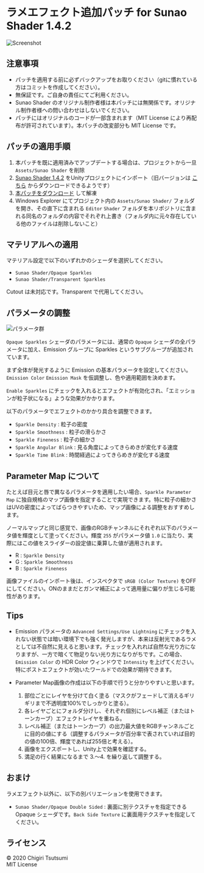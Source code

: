 # ラメエフェクト追加パッチ for Sunao Shader 1.4.2

![Screenshot](https://repository-images.githubusercontent.com/293795262/7dc33b80-6583-11eb-9df7-da798639e5f6)

## 注意事項

- パッチを適用する前に必ずバックアップをお取りください（gitに慣れている方はコミットを作成してください）。
- 無保証です。ご自身の責任にてご利用ください。
- Sunao Shader のオリジナル制作者様は本パッチには無関係です。オリジナル制作者様への問い合わせはしないでください。
- パッチにはオリジナルのコードが一部含まれます（MIT License により再配布が許可されています）。本パッチの改変部分も MIT License です。

## パッチの適用手順

1. 本パッチを既に適用済みでアップデートする場合は、プロジェクトから一旦 `Assets/Sunao Shader` を削除
2. [Sunao Shader 1.4.2](https://booth.pm/ja/items/1723985) をUnityプロジェクトにインポート（旧バージョンは [こちら](http://suna.ooo/agenasulab/ss/version) からダウンロードできるようです）
3. [本パッチをダウンロード](https://github.com/chigirits/LamePatchForSunaoShader/archive/master.zip) して解凍
4. Windows Explorer にてプロジェクト内の `Assets/Sunao Shader/` フォルダを開き、その直下に含まれる `Editor` `Shader` フォルダを本リポジトリに含まれる同名のフォルダの内容でそれぞれ上書き（フォルダ内に元々存在している他のファイルは削除しないこと）

## マテリアルへの適用

マテリアル設定で以下のいずれかのシェーダを選択してください。

- `Sunao Shader/Opaque Sparkles`
- `Sunao Shader/Transparent Sparkles`

Cutout は未対応です。Transparent で代用してください。

## パラメータの調整

![パラメータ群](https://user-images.githubusercontent.com/61717977/92231170-43c40f80-eee7-11ea-96c8-fddd64957722.png)

`Opaque Sparkles` シェーダのパラメータには、通常の `Opaque` シェーダの全パラメータに加え、Emission グループに Sparkles というサブグループが追加されています。

まず全体が発光するように Emission の基本パラメータを設定してください。`Emission Color` `Emission Mask` を仮調整し、色や適用範囲を決めます。

 `Enable Sparkles` にチェックを入れるとエフェクトが有効化され、「エミッションが粒子状になる」ような効果がかかります。

以下のパラメータでエフェクトのかかり具合を調整できます。

- `Sparkle Density` : 粒子の密度
- `Sparkle Smoothness` : 粒子の滑らかさ
- `Sparkle Fineness` : 粒子の細かさ
- `Sparkle Angular Blink` : 見る角度によってきらめきが変化する速度
- `Sparkle Time Blink` : 時間経過によってきらめきが変化する速度

## Parameter Map について

たとえば目元と唇で異なるパラメータを適用したい場合、`Sparkle Parameter Map` に独自規格のマップ画像を指定することで実現できます。特に粒子の細かさはUVの密度によってばらつきやすいため、マップ画像による調整をおすすめします。

ノーマルマップと同じ感覚で、画像のRGBチャンネルにそれぞれ以下のパラメータ値を輝度として塗ってください。輝度 `255` がパラメータ値 `1.0` に当たり、実際にはこの値をスライダーの設定値に乗算した値が適用されます。

- R : `Sparkle Density`
- G : `Sparkle Smoothness`
- B : `Sparkle Fineness`

画像ファイルのインポート後は、インスペクタで `sRGB (Color Texture)` をOFFにしてください。ONのままだとガンマ補正によって適用量に偏りが生じる可能性があります。

## Tips

- Emission パラメータの `Advanced Settings/Use Lightning` にチェックを入れない状態では暗い環境下でも強く発光しますが、本来は反射光であるラメとしては不自然に見えると思います。チェックを入れれば自然な光り方になりますが、一方で暗くて物足りない光り方になりがちです。この場合、`Emission Color` の HDR Color ウィンドウで `Intensity` を上げてください。特にポストエフェクトが効いたワールドでの効果が期待できます。
- Parameter Map画像の作成は以下の手順で行うと分かりやすいと思います。
  
  1. 部位ごとにレイヤを分けて白く塗る（マスクがフェードして消えるギリギリまで不透明度100%でしっかりと塗る）。
  2. 各レイヤごとにフォルダ分けし、それぞれ個別にレベル補正（またはトーンカーブ）エフェクトレイヤを重ねる。
  3. レベル補正（またはトーンカーブ）の出力最大値をRGBチャンネルごとに目的の値にする（調整するパラメータが百分率で表されていれば目的の値の100倍、輝度であれば255倍と考える）。
  4. 画像をエクスポートし、Unity上で効果を確認する。
  5. 満足の行く結果になるまで 3.～4. を繰り返して調整する。

## おまけ

ラメエフェクト以外に、以下の別バリエーションを使用できます。

- `Sunao Shader/Opaque Double Sided` : 裏面に別テクスチャを指定できる Opaque シェーダです。`Back Side Texture` に裏面用テクスチャを指定してください。

## ライセンス

© 2020 Chigiri Tsutsumi<br>
MIT License
